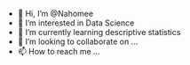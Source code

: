 - 👋 Hi, I’m @Nahomee
- 👀 I’m interested in Data Science
- 🌱 I’m currently learning descriptive statistics
- 💞️ I’m looking to collaborate on ...
- 📫 How to reach me ...

<!---
Nahomee/Nahomee is a ✨ special ✨ repository because its `README.md` (this file) appears on your GitHub profile.
You can click the Preview link to take a look at your changes.
--->
